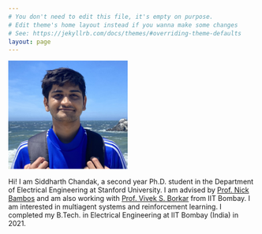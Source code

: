 ```yaml
---
# You don't need to edit this file, it's empty on purpose.
# Edit theme's home layout instead if you wanna make some changes
# See: https://jekyllrb.com/docs/themes/#overriding-theme-defaults
layout: page
---
```



<img src="/2022_SF_Rock_Cropped_3.jpg" alt="Siddharth" style="max-width:242px;max-height:220px">

Hi! I am Siddharth Chandak, a second year Ph.D. student in the Department of Electrical Engineering at Stanford University. I am advised by [Prof. Nick Bambos](https://profiles.stanford.edu/nicholas-bambos) and am also working with [Prof. Vivek S. Borkar](https://www.ee.iitb.ac.in/web/people/faculty/home/borkar) from IIT Bombay. I am interested in multiagent systems and reinforcement learning. I completed my B.Tech. in Electrical Engineering at IIT Bombay (India) in 2021.
